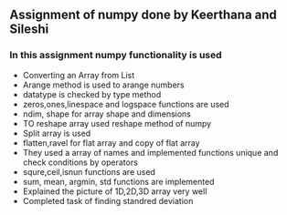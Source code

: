 
## Assignment of numpy done by Keerthana and Sileshi
### In this assignment numpy functionality is used
* Converting an Array from List 
* Arange method is used to arange numbers
* datatype is checked by type method
* zeros,ones,linespace and logspace functions are used
* ndim, shape for array shape and dimensions
* TO reshape array used reshape method of numpy
* Split array is used
* flatten,ravel for flat array and copy of flat array
* They used a array of names and implemented functions unique  and check conditions by operators
* squre,ceil,isnun functions are used
* sum, mean, argmin, std functions are implemented
* Explained the picture of 1D,2D,3D array very well
* Completed task of finding standred deviation 
